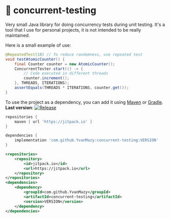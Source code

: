 # 🧵 concurrent-testing

Very small Java library for doing concurrency tests during unit testing. It's a tool that I use for personal projects,
it is not intended to be really maintained.

Here is a small example of use:

```java
@RepeatedTest(10) // To reduce randomness, use repeated test
void testAtomicCounter() {
    final Counter counter = new AtomicCounter();
    ConcurrentTester.start(() -> {
        // Code executed in different threads
        counter.increment();
    }, THREADS, ITERATIONS);
    assertEquals(THREADS * ITERATIONS, counter.get());
}
```

To use the project as a dependency, you can add it using [Maven](https://maven.apache.org/)
or [Gradle](https://gradle.org/).
<br>**Last version**: [![Release](https://jitpack.io/v/YvanMazy/concurrent-testing.svg)](https://jitpack.io/#YvanMazy/concurrent-testing)

```groovy
repositories {
    maven { url 'https://jitpack.io' }
}

dependencies {
    implementation 'com.github.YvanMazy:concurrent-testing:VERSION'
}
```

```xml
<repositories>
    <repository>
        <id>jitpack.io</id>
        <url>https://jitpack.io</url>
    </repository>
</repositories>
<dependencies>
    <dependency>
        <groupId>com.github.YvanMazy</groupId>
        <artifactId>concurrent-testing</artifactId>
        <version>VERSION</version>
    </dependency>
</dependencies>
```